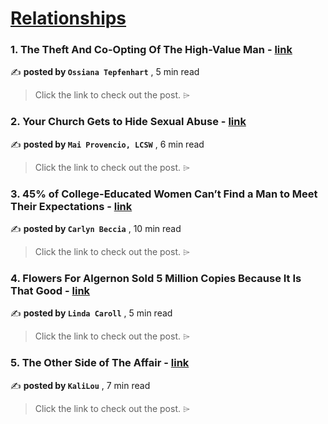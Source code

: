 
<h1><a href=https://medium.com/tag/relationships/recommended target="_blank" rel="noopener noreferrer">Relationships</a></h1>
<h3>1. The Theft And Co-Opting Of The High-Value Man - <a href=https://medium.com/sexography/the-theft-and-co-opting-of-the-high-value-man-ecae0c774c57?source=tag_recommended_feed---------0-84----------relationships----------87868980_8f03_4e74_8607_34d3c71f6d96------- target="_blank" rel="noopener noreferrer">link</a></h3>

✍️ **posted by `Ossiana Tepfenhart`** <date> , 5 min read</date>

<blockquote>Click the link to check out the post. ⌲</blockquote>

<h3>2. Your Church Gets to Hide Sexual Abuse - <a href=https://medium.com/bouncin-and-behavin-blogs/your-church-gets-to-hide-sexual-abuse-caa4e9a1adac?source=tag_recommended_feed---------1-107----------relationships----------87868980_8f03_4e74_8607_34d3c71f6d96------- target="_blank" rel="noopener noreferrer">link</a></h3>

✍️ **posted by `Mai Provencio, LCSW`** <date> , 6 min read</date>

<blockquote>Click the link to check out the post. ⌲</blockquote>

<h3>3. 45% of College-Educated Women Can’t Find a Man to Meet Their Expectations - <a href=https://medium.com/heart-affairs/45-of-college-educated-women-cant-find-a-man-to-meet-their-expectations-33bee4ffcbc6?source=tag_recommended_feed---------2-85----------relationships----------87868980_8f03_4e74_8607_34d3c71f6d96------- target="_blank" rel="noopener noreferrer">link</a></h3>

✍️ **posted by `Carlyn Beccia`** <date> , 10 min read</date>

<blockquote>Click the link to check out the post. ⌲</blockquote>

<h3>4. Flowers For Algernon Sold 5 Million Copies Because It Is That Good - <a href=https://medium.com/the-book-cafe/flowers-for-algernon-sold-5-million-copies-because-it-is-that-good-9dafdab1ced1?source=tag_recommended_feed---------3-84----------relationships----------87868980_8f03_4e74_8607_34d3c71f6d96------- target="_blank" rel="noopener noreferrer">link</a></h3>

✍️ **posted by `Linda Caroll`** <date> , 5 min read</date>

<blockquote>Click the link to check out the post. ⌲</blockquote>

<h3>5. The Other Side of The Affair - <a href=https://medium.com/modern-women/the-other-side-of-the-affair-b006bfad9b62?source=tag_recommended_feed---------4-107----------relationships----------87868980_8f03_4e74_8607_34d3c71f6d96------- target="_blank" rel="noopener noreferrer">link</a></h3>

✍️ **posted by `KaliLou`** <date> , 7 min read</date>

<blockquote>Click the link to check out the post. ⌲</blockquote>

